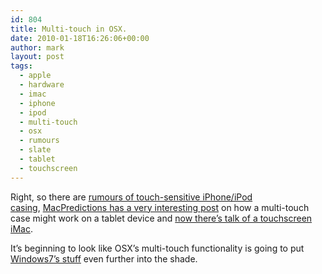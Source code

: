 ```yaml
---
id: 804
title: Multi-touch in OSX.
date: 2010-01-18T16:26:06+00:00
author: mark
layout: post
tags:
  - apple
  - hardware
  - imac
  - iphone
  - ipod
  - multi-touch
  - osx
  - rumours
  - slate
  - tablet
  - touchscreen
---
```

Right, so there are [rumours of touch-sensitive iPhone/iPod casing](http://www.macrumors.com/2010/01/13/next-generation-iphone-to-offer-touch-sensitive-casing/), [MacPredictions has a very interesting post](http://www.macpredictions.com/2010/01/introducing-all-new-islate-with-magic.html) on how a multi-touch case might work on a tablet device and [now there&#8217;s talk of a touchscreen iMac](http://www.reghardware.co.uk/2010/01/18/apple_touchscreen_imac/).

It&#8217;s beginning to look like OSX&#8217;s multi-touch functionality is going to put [Windows7&#8217;s stuff](http://windows.microsoft.com/en-GB/windows/discover/touch) even further into the shade.